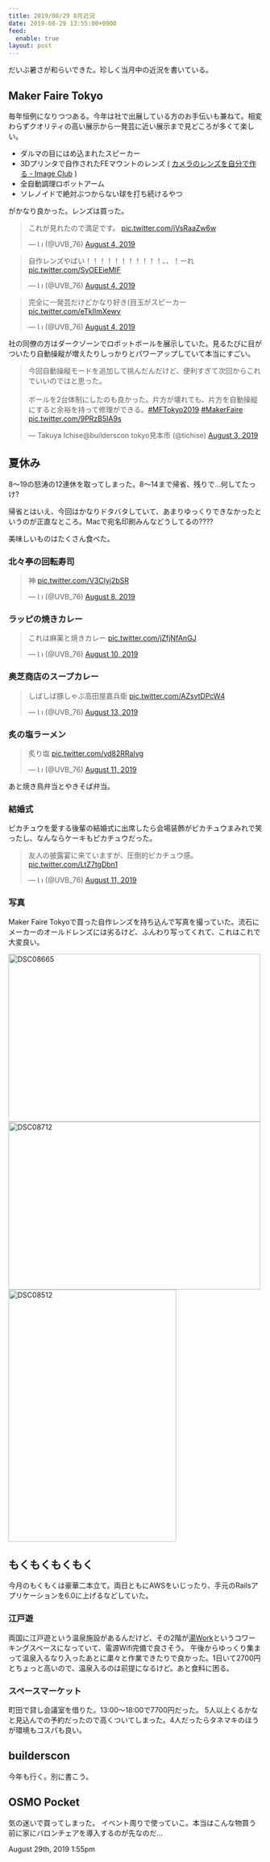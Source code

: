 ```yaml
---
title: 2019/08/29 8月近況
date: 2019-08-29 13:55:00+0900
feed:
  enable: true
layout: post
---
```

<p>だいぶ暑さが和らいできた。珍しく当月中の近況を書いている。</p>    <h2>Maker Faire Tokyo</h2>    <p>      毎年恒例になりつつある。今年は社で出展している方のお手伝いも兼ねて。相変わらずクオリティの高い展示から一発芸に近い展示まで見どころが多くて楽しい。    </p>    <ul>      <li>ダルマの目にはめ込まれたスピーカー</li>      <li>        3Dプリンタで自作されたFEマウントのレンズ (        <a href="https://i-m-a-g-e.club/tettor/" target="_blank">カメラのレンズを自分で作る - Image Club</a>        )      </li>      <li>全自動調理ロボットアーム</li>      <li>ソレノイドで絶対ぶつからない球を打ち続けるやつ</li>    </ul>    <p>がかなり良かった。レンズは買った。</p>    <blockquote class="twitter-tweet">      <p lang="ja" dir="ltr">        これが見れたので満足です。        <a href="https://t.co/jVsRaaZw6w" target="_blank">pic.twitter.com/jVsRaaZw6w</a>      </p>      — Ɩ ı (@UVB_76)      <a href="https://twitter.com/UVB_76/status/1157898053078020096?ref_src=twsrc%5Etfw" target="_blank">August 4, 2019</a>    </blockquote>    <script async src="https://platform.twitter.com/widgets.js" charset="utf-8"></script>    <blockquote class="twitter-tweet">      <p lang="ja" dir="ltr">        自作レンズやばい！！！！！！！！！！！、、！ーれ        <a href="https://t.co/SyOEEieMlF" target="_blank">pic.twitter.com/SyOEEieMlF</a>      </p>      — Ɩ ı (@UVB_76)      <a href="https://twitter.com/UVB_76/status/1157850871163576320?ref_src=twsrc%5Etfw" target="_blank">August 4, 2019</a>    </blockquote>    <script async src="https://platform.twitter.com/widgets.js" charset="utf-8"></script>    <blockquote class="twitter-tweet">      <p lang="ja" dir="ltr">        完全に一発芸だけどかなり好き(目玉がスピーカー        <a href="https://t.co/eTkIImXewv" target="_blank">pic.twitter.com/eTkIImXewv</a>      </p>      — Ɩ ı (@UVB_76)      <a href="https://twitter.com/UVB_76/status/1157893702800424962?ref_src=twsrc%5Etfw" target="_blank">August 4, 2019</a>    </blockquote>    <script async src="https://platform.twitter.com/widgets.js" charset="utf-8"></script>    <p>      社の同僚の方はダークゾーンでロボットボールを展示していた。見るたびに目がついたり自動操縦が増えたりしっかりとパワーアップしていて本当にすごい。    </p>    <blockquote class="twitter-tweet">      <p lang="ja" dir="ltr">        今回自動操縦モードを追加して挑んだんだけど、便利すぎて次回からこれでいいのではと思った。<br><br>ボールを2台体制にしたのも良かった。片方が壊れても、片方を自動操縦にすると余裕を持って修理ができる。<a href="https://twitter.com/hashtag/MFTokyo2019?src=hash&amp;ref_src=twsrc%5Etfw" target="_blank">#MFTokyo2019</a>        <a href="https://twitter.com/hashtag/MakerFaire?src=hash&amp;ref_src=twsrc%5Etfw" target="_blank">#MakerFaire</a>        <a href="https://t.co/9PRzB5IA9s" target="_blank">pic.twitter.com/9PRzB5IA9s</a>      </p>      — Takuya Ichise@builderscon tokyo見本市 (@tichise)      <a href="https://twitter.com/tichise/status/1157639106425262080?ref_src=twsrc%5Etfw" target="_blank">August 3, 2019</a>    </blockquote>    <script async src="https://platform.twitter.com/widgets.js" charset="utf-8"></script>    <h2>夏休み</h2>    <p>      8〜19の怒涛の12連休を取ってしまった。8〜14まで帰省、残りで…何してたっけ?    </p>    <p>      帰省とはいえ、今回はかなりドタバタしていて、あまりゆっくりできなかったというのが正直なところ。Macで宛名印刷みんなどうしてるの????    </p>    <p>美味しいものはたくさん食べた。</p>    <h3>北々亭の回転寿司</h3>    <blockquote class="twitter-tweet">      <p lang="ja" dir="ltr">        神        <a href="https://t.co/V3Clyj2bSR" target="_blank">pic.twitter.com/V3Clyj2bSR</a>      </p>      — Ɩ ı (@UVB_76)      <a href="https://twitter.com/UVB_76/status/1159407485146419200?ref_src=twsrc%5Etfw" target="_blank">August 8, 2019</a>    </blockquote>    <script async src="https://platform.twitter.com/widgets.js" charset="utf-8"></script>    <h3>ラッピの焼きカレー</h3>    <blockquote class="twitter-tweet">      <p lang="ja" dir="ltr">        これは麻薬と焼きカレー        <a href="https://t.co/jZfjNfAnGJ" target="_blank">pic.twitter.com/jZfjNfAnGJ</a>      </p>      — Ɩ ı (@UVB_76)      <a href="https://twitter.com/UVB_76/status/1160316480078020609?ref_src=twsrc%5Etfw" target="_blank">August 10, 2019</a>    </blockquote>    <script async src="https://platform.twitter.com/widgets.js" charset="utf-8"></script>    <h3>奥芝商店のスープカレー</h3>    <blockquote class="twitter-tweet">      <p lang="ja" dir="ltr">        しばしば豚しゃぶ高田屋嘉兵衛        <a href="https://t.co/AZsytDPcW4" target="_blank">pic.twitter.com/AZsytDPcW4</a>      </p>      — Ɩ ı (@UVB_76)      <a href="https://twitter.com/UVB_76/status/1161234017707933696?ref_src=twsrc%5Etfw" target="_blank">August 13, 2019</a>    </blockquote>    <script async src="https://platform.twitter.com/widgets.js" charset="utf-8"></script>    <h3>炙の塩ラーメン</h3>    <blockquote class="twitter-tweet">      <p lang="ja" dir="ltr">        炙り塩        <a href="https://t.co/yd82RRaIvg" target="_blank">pic.twitter.com/yd82RRaIvg</a>      </p>      — Ɩ ı (@UVB_76)      <a href="https://twitter.com/UVB_76/status/1160512500049174528?ref_src=twsrc%5Etfw" target="_blank">August 11, 2019</a>    </blockquote>    <script async src="https://platform.twitter.com/widgets.js" charset="utf-8"></script>    <p>あと焼き鳥弁当とやきそば弁当。</p>    <h3>結婚式</h3>    <p>      ピカチュウを愛する後輩の結婚式に出席したら会場装飾がピカチュウまみれで笑ったし、なんならケーキもピカチュウだった。    </p>    <blockquote class="twitter-tweet">      <p lang="ja" dir="ltr">        友人の披露宴に来ていますが、圧倒的ピカチュウ感。        <a href="https://t.co/LtZ7tgDbn1" target="_blank">pic.twitter.com/LtZ7tgDbn1</a>      </p>      — Ɩ ı (@UVB_76)      <a href="https://twitter.com/UVB_76/status/1160416370783207425?ref_src=twsrc%5Etfw" target="_blank">August 11, 2019</a>    </blockquote>    <script async src="https://platform.twitter.com/widgets.js" charset="utf-8"></script>    <h3>写真</h3>    <p>      Maker Faire      Tokyoで買った自作レンズを持ち込んで写真を撮っていた。流石にメーカーのオールドレンズには劣るけど、ふんわり写ってくれて、これはこれで大変良い。    </p>    <p>      <a data-flickr-embed="true" href="https://www.flickr.com/photos/uvb_76/48556790502/in/album-72157710363217671/" title="DSC08665" target="_blank"><img src="https://live.staticflickr.com/65535/48556790502_6248408b04.jpg" width="500" height="333" alt="DSC08665"></a>      <script async src="//embedr.flickr.com/assets/client-code.js" charset="utf-8"></script>      <a data-flickr-embed="true" href="https://www.flickr.com/photos/uvb_76/48556654101/in/album-72157710363217671/" title="DSC08712" target="_blank"><img src="https://live.staticflickr.com/65535/48556654101_9f7672b707.jpg" width="500" height="333" alt="DSC08712"></a>      <script async src="//embedr.flickr.com/assets/client-code.js" charset="utf-8"></script>      <a data-flickr-embed="true" href="https://www.flickr.com/photos/uvb_76/48556793337/in/album-72157710363217671/" title="DSC08512" target="_blank"><img src="https://live.staticflickr.com/65535/48556793337_0d0a128916.jpg" width="333" height="500" alt="DSC08512"></a>      <script async src="//embedr.flickr.com/assets/client-code.js" charset="utf-8"></script>    </p>    <h2>もくもくもくもく</h2>    <p>      今月のもくもくは豪華二本立て。両日ともにAWSをいじったり、手元のRailsアプリケーションを6.0に上げるなどしていた。    </p>    <h3>江戸遊</h3>    <p>      両国に江戸遊という温泉施設があるんだけど、その2階が<a href="https://www.edoyu.com/ryougoku/yuwork" target="_blank">湯Work</a>というコワーキングスペースになっていて、電源Wifi完備で良さそう。      午後からゆっくり集まって温泉入るなり入ったあとに粛々と作業できたりで良かった。1日いて2700円とちょっと高いので、温泉入るのは前提になるけど。あと食料に困る。    </p>    <h3>スペースマーケット</h3>    <p>      町田で貸し会議室を借りた。13:00〜18:00で7700円だった。      5人以上くるかなと見込んでの予約だったので高くついてしまった。4人だったらタネマキのほうが環境もコスパも良い。    </p>    <h2>builderscon</h2>    <p>今年も行く。別に書こう。</p>    <h2>OSMO Pocket</h2>    <p>      気の迷いで買ってしまった。      イベント周りで使っていこ。本当はこんな物買う前に家にバロンチェアを導入するのが先なのだ…    </p>    <div id="footer">      <span id="timestamp"> August 29th, 2019 1:55pm </span>    </div>
